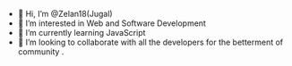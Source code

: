 - 👋 Hi, I’m @Zelan18(Jugal)
- 👀 I’m interested in Web and Software Development
- 🌱 I’m currently learning JavaScript
- 💞️ I’m looking to collaborate with all the developers for the betterment of community .


<!---
Zelan18/Zelan18 is a ✨ special ✨ repository because its `README.md` (this file) appears on your GitHub profile.
You can click the Preview link to take a look at your changes.
--->
